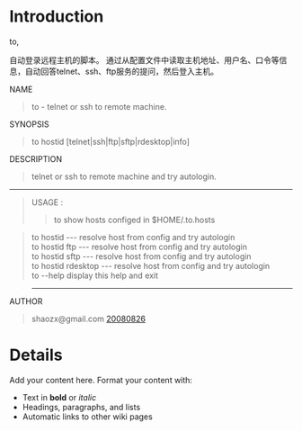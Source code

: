 # Introduction #

to,

自动登录远程主机的脚本。
通过从配置文件中读取主机地址、用户名、口令等信息，自动回答telnet、ssh、ftp服务的提问，然后登入主机。

NAME
> to - telnet or ssh to remote machine.

SYNOPSIS
> to hostid [telnet|ssh|ftp|sftp|rdesktop|info]

DESCRIPTION
> telnet or ssh to remote machine and try autologin.
> 
---

> USAGE :
> > to <press tab>          show hosts configed in $HOME/.to.hosts<br>
<blockquote>to hostid --- resolve host from config and try autologin<br>
to hostid ftp --- resolve host from config and try autologin<br>
to hostid sftp --- resolve host from config and try autologin<br>
to hostid rdesktop --- resolve host from config and try autologin<br>
to --help    display this help and exit<br>
</blockquote><blockquote><hr /></blockquote>

AUTHOR<br>
<blockquote>shaozx@gmail.com <a href='.md'>20080826 </a></blockquote>



<h1>Details</h1>

Add your content here.  Format your content with:<br>
<ul><li>Text in <b>bold</b> or <i>italic</i>
</li><li>Headings, paragraphs, and lists<br>
</li><li>Automatic links to other wiki pages